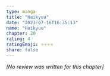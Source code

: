 ```yaml
---
type: manga
title: "Haikyuu"
date: "2023-07-16T16:35:13"
name: "Haikyuu"
chapter: 20
rating: 4
ratingEmoji: ⭐️⭐️⭐️⭐️
share: false
---
```


_[No review was written for this chapter]_
